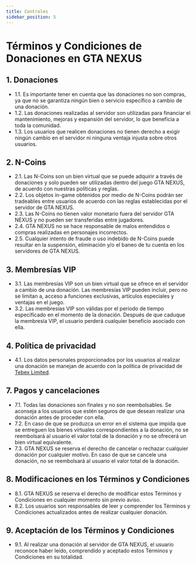 ```yaml
---
title: Controles
sidebar_position: 5
---
```


# Términos y Condiciones de Donaciones en GTA NEXUS

## 1. Donaciones
- 1.1. Es importante tener en cuenta que las donaciones no son compras, ya que no se garantiza ningún bien o servicio específico a cambio de una donación.
- 1.2. Las donaciones realizadas al servidor son utilizadas para financiar el mantenimiento, mejoras y expansión del servidor, lo que beneficia a toda la comunidad.
- 1.3. Los usuarios que realicen donaciones no tienen derecho a exigir ningún cambio en el servidor ni ninguna ventaja injusta sobre otros usuarios.

## 2. N-Coins
- 2.1. Las N-Coins son un bien virtual que se puede adquirir a través de donaciones y solo pueden ser utilizadas dentro del juego GTA NEXUS, de acuerdo con nuestras políticas y reglas.
- 2.2. Los objetos in-game obtenidos por medio de N-Coins podrán ser tradeables entre usuarios de acuerdo con las reglas establecidas por el servidor de GTA NEXUS.
- 2.3. Las N-Coins no tienen valor monetario fuera del servidor GTA NEXUS y no pueden ser transferidas entre jugadores.
- 2.4. GTA NEXUS no se hace responsable de malos entendidos o compras realizadas en personajes incorrectos.
- 2.5. Cualquier intento de fraude o uso indebido de N-Coins puede resultar en la suspensión, eliminación y/o el baneo de tu cuenta en los servidores de GTA NEXUS.

## 3. Membresías VIP
- 3.1. Las membresías VIP son un bien virtual que se ofrece en el servidor a cambio de una donación. Las membresías VIP pueden incluir, pero no se limitan a, acceso a funciones exclusivas, artículos especiales y ventajas en el juego.
- 3.2. Las membresías VIP son válidas por el período de tiempo especificado en el momento de la donación. Después de que caduque la membresía VIP, el usuario perderá cualquier beneficio asociado con ella.

## 4. Política de privacidad
- 4.1. Los datos personales proporcionados por los usuarios al realizar una donación se manejan de acuerdo con la política de privacidad de [Tebex Limited](https://www.gtanexus.gg/terms/privacy).

## 7. Pagos y cancelaciones
- 7.1. Todas las donaciones son finales y no son reembolsables. Se aconseja a los usuarios que estén seguros de que desean realizar una donación antes de proceder con ella.
- 7.2. En caso de que se produzca un error en el sistema que impida que se entreguen los bienes virtuales correspondientes a la donación, no se reembolsará al usuario el valor total de la donación y no se ofrecerá un bien virtual equivalente.
- 7.3. GTA NEXUS se reserva el derecho de cancelar o rechazar cualquier donación por cualquier motivo. En caso de que se cancele una donación, no se reembolsará al usuario el valor total de la donación.

## 8. Modificaciones en los Términos y Condiciones
- 8.1. GTA NEXUS se reserva el derecho de modificar estos Términos y Condiciones en cualquier momento sin previo aviso.
- 8.2. Los usuarios son responsables de leer y comprender los Términos y Condiciones actualizados antes de realizar cualquier donación.

## 9. Aceptación de los Términos y Condiciones
- 9.1. Al realizar una donación al servidor de GTA NEXUS, el usuario reconoce haber leído, comprendido y aceptado estos Términos y Condiciones en su totalidad.
